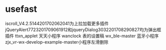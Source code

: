# usefast
iscroll_V4.2.5144201702062041为上拉加载更多插件
jQueryAlert7723201709061912和jqueryDialog3032201708290827均为弹出框插件
ttxn_applet 天天小程序
wanclock 表的设置稿
wx_ble-master 蓝牙小程序
zjx_vr-wx-develop-example-master小程序左滑删除
